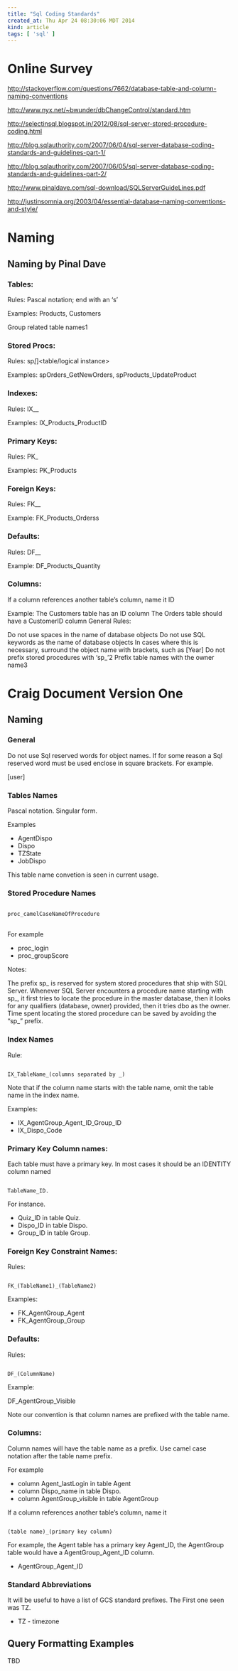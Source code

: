 ```yaml
---
title: "Sql Coding Standards"
created_at: Thu Apr 24 08:30:06 MDT 2014
kind: article
tags: [ 'sql' ]
---
```


# Online Survey

http://stackoverflow.com/questions/7662/database-table-and-column-naming-conventions

http://www.nyx.net/~bwunder/dbChangeControl/standard.htm

http://selectinsql.blogspot.in/2012/08/sql-server-stored-procedure-coding.html

http://blog.sqlauthority.com/2007/06/04/sql-server-database-coding-standards-and-guidelines-part-1/

http://blog.sqlauthority.com/2007/06/05/sql-server-database-coding-standards-and-guidelines-part-2/

http://www.pinaldave.com/sql-download/SQLServerGuideLines.pdf

http://justinsomnia.org/2003/04/essential-database-naming-conventions-and-style/

# Naming

## Naming by Pinal Dave

### Tables: 

Rules: Pascal notation; end with an ‘s’

Examples: Products, Customers

Group related table names1

### Stored Procs: 

Rules: sp<App Name>_[<Group Name >_]<Action><table/logical instance>

Examples: spOrders_GetNewOrders, spProducts_UpdateProduct

### Indexes: 

Rules: IX_<TableName>_<columns separated by _>

Examples: IX_Products_ProductID

### Primary Keys: 

Rules: PK_<TableName>

Examples: PK_Products

### Foreign Keys: 

Rules: FK_<TableName1>_<TableName2>

Example: FK_Products_Orderss

### Defaults: 

Rules: DF_<TableName>_<ColumnName>

Example: DF_Products_Quantity

### Columns: 

If a column references another table’s column, name it <table name>ID

Example: The Customers table has an ID column
The Orders table should have a CustomerID column
General Rules:

Do not use spaces in the name of database objects
Do not use SQL keywords as the name of database objects
In cases where this is necessary, surround the
object name with brackets, such as [Year]
Do not prefix stored procedures with ‘sp_’2
Prefix table names with the owner name3

# Craig Document Version One

## Naming

### General

Do not use Sql reserved words for object names.
If for some reason a Sql reserved word must be used
enclose in square brackets.  For example.

[user]

### Tables Names

Pascal notation. Singular form.

Examples

* AgentDispo
* Dispo
* TZState
* JobDispo

This table name convetion is seen in current usage.

### Stored Procedure Names

<pre>
<code>
proc_camelCaseNameOfProcedure
</code>
</pre>

For example

* proc_login
* proc_groupScore

Notes:

The prefix sp_ is reserved for system stored procedures that ship with
SQL Server. Whenever SQL Server encounters a procedure name starting
with sp_, it first tries to locate the procedure in the master database,
then it looks for any qualifiers (database, owner) provided, then it
tries dbo as the owner. Time spent locating the stored procedure can be
saved by avoiding the “sp_” prefix.

### Index Names 

Rule:

<pre><code>
IX_TableName_(columns separated by _)
</code></pre>

Note that if the column name starts with the table name, omit the table
name in the index name.

Examples:

* IX_AgentGroup_Agent_ID_Group_ID
* IX_Dispo_Code

### Primary Key Column names: 

Each table must have a primary key.  In most cases it should be an
IDENTITY column named 

<pre><code>
TableName_ID.
</code></pre>

For instance.

* Quiz_ID in table Quiz.
* Dispo_ID in table Dispo.
* Group_ID in table Group.

### Foreign Key Constraint Names: 

Rules:

<pre><code>
FK_(TableName1)_(TableName2)
</code></pre>

Examples:

* FK_AgentGroup_Agent
* FK_AgentGroup_Group

### Defaults: 

Rules: 

<pre><code>
DF_(ColumnName)
</code></pre>

Example:

DF_AgentGroup_Visible

Note our convention is that column names are prefixed with the table name.

### Columns: 

Column names will have the table name as a prefix.  Use camel case
notation after the table name prefix.

For example 

* column Agent_lastLogin in table Agent
* column Dispo_name in table Dispo.
* column AgentGroup_visible in table AgentGroup

If a column references another table’s column, name it 
<pre><code>
(table name)_(primary key column)
</code></pre>

For example, the Agent table has a primary key Agent_ID, the AgentGroup
table would have a AgentGroup_Agent_ID column.

* AgentGroup_Agent_ID

### Standard Abbreviations

It will be useful to have a list of GCS standard prefixes.  The First one
seen was TZ.

* TZ - timezone

## Query Formatting Examples

TBD

